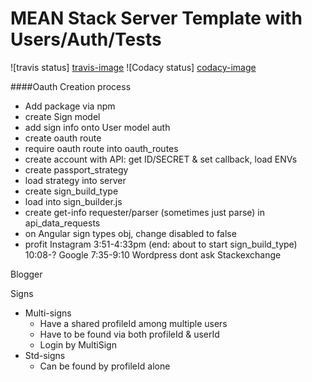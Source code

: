 # MEAN Stack Server Template with Users/Auth/Tests

![travis status] [travis-image]
![Codacy status] [codacy-image]



####Oauth Creation process
  - Add package via npm
  - create Sign model
  - add sign info onto User model auth
  - create oauth route
  - require oauth route into oauth_routes
  - create account with API: get ID/SECRET & set callback, load ENVs
  - create passport_strategy
  - load strategy into server
  - create sign_build_type
  - load into sign_builder.js
  - create get-info requester/parser (sometimes just parse) in api_data_requests
  - on Angular sign types obj, change disabled to false
  - profit
Instagram
  3:51-4:33pm (end: about to start sign_build_type)
  10:08-?
Google
  7:35-9:10
Wordpress
  dont ask
Stackexchange

Blogger


Signs
  - Multi-signs
    - Have a shared profileId among multiple users
    - Have to be found via both profileId & userId
    - Login by MultiSign
  - Std-signs
    - Can be found by profileId alone


[travis-image]: https://travis-ci.org/clintonjnelson/node_server_template.png?branch=master
[travis-url  ]: https://travis-ci.org/clintonjnelson/node_server_template
[codacy-image]: https://www.codacy.com/project/badge/7d470f17de06415fbaf2f4ff87dc47d0
[codacy-url  ]: https://www.codacy.com/app/clintonjnelson/node_server_template
